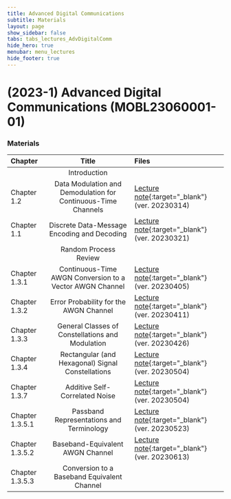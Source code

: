 ```yaml
---
title: Advanced Digital Communications
subtitle: Materials
layout: page
show_sidebar: false
tabs: tabs_lectures_AdvDigitalComm
hide_hero: true
menubar: menu_lectures
hide_footer: true
---
```


# (2023-1) Advanced Digital Communications (MOBL23060001-01)

### Materials

<!--Please check out the [Hanbat University LMS](https://cyber.hanbat.ac.kr){:target="_blank"}-->

| Chapter | Title | Files |
|:---|:---:|:---|
|  | Introduction |  |
| Chapter 1.2 | Data Modulation and Demodulation for Continuous-Time Channels | [Lecture note](https://drive.google.com/file/d/1ObHDbhVfUoIDfP_H5RVeBNmFsq2Ljjjq/view?usp=sharing){:target="_blank"} (ver. 20230314) |
| Chapter 1.1 | Discrete Data-Message Encoding and Decoding | [Lecture note](https://drive.google.com/file/d/12kNkYi9ceSeavCCzF3i_U9rFNkr3SPpG/view?usp=sharing){:target="_blank"} (ver. 20230321) |
|  | Random Process Review |  |
| Chapter 1.3.1 | Continuous-Time AWGN Conversion to a Vector AWGN Channel | [Lecture note](https://drive.google.com/file/d/1WxYLrc8vraYE1OFhIoVmGgNSOBSuMwg8/view?usp=sharing){:target="_blank"} (ver. 20230405) |
| Chapter 1.3.2 | Error Probability for the AWGN Channel | [Lecture note](https://drive.google.com/file/d/1V0PNgJhp8cbCz5255yXnHY-MskhaVyw7/view?usp=sharing){:target="_blank"} (ver. 20230411) |
| Chapter 1.3.3 | General Classes of Constellations and Modulation | [Lecture note](https://drive.google.com/file/d/1NxXgf-fgU-kqxhOvSShu4EQMLmV72Md7/view?usp=sharing){:target="_blank"} (ver. 20230426) |
| Chapter 1.3.4 | Rectangular (and Hexagonal) Signal Constellations | [Lecture note](https://drive.google.com/file/d/1mO0tuc_ViBXmIFMx0M-vLh7D1jb6X6Bc/view?usp=sharing){:target="_blank"} (ver. 20230504) |
| Chapter 1.3.7 | Additive Self-Correlated Noise | [Lecture note](https://drive.google.com/file/d/1VopShFvUyqsx5PIAl27mJ_w--sCc8rom/view?usp=sharing){:target="_blank"} (ver. 20230504) |
| Chapter 1.3.5.1 | Passband Representations and Terminology | [Lecture note](https://drive.google.com/file/d/1kRzGbXsowwqmFGAXJlM7OKlUUSSzaMtS/view?usp=sharing){:target="_blank"} (ver. 20230523) |
| Chapter 1.3.5.2 | Baseband-Equivalent AWGN Channel | [Lecture note](https://drive.google.com/file/d/1Bk9shEvEyv6FvG069rnL6le-6A2Hudri/view?usp=sharing){:target="_blank"} (ver. 20230613) |
| Chapter 1.3.5.3 | Conversion to a Baseband Equivalent Channel |  |
